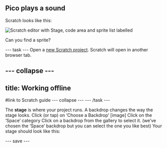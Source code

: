 ## Pico plays a sound

Scratch looks like this:

![Scratch editor with Stage, code area and sprite list labelled](images/scratch-editor-labelled.png)

Can you find a sprite?

--- task ---
Open a [new Scratch project](http://rpf.io/scratch-new). Scratch will open in another browser tab. 

--- collapse ---
---
title: Working offline
---
#link to Scratch guide
--- collapse ---
--- /task ---

The **stage** is where your project runs. A backdrop changes the way the stage looks.
Click (or tap) on ‘Choose a Backdrop’
[image]
Click on the ‘Space’ category
Click on a backdrop from the gallery to select it. (we’ve chosen the ‘Space’ backdrop but you can select the one you like best)
Your stage should look like this:

--- save ---
